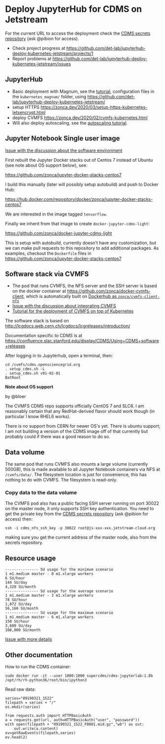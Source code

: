 # Deploy JupyterHub for CDMS on Jetstream

For the current URL to access the deployment check the [CDMS secrets repository](https://github.com/pibion/jupyterhub-deploy-kubernetes-jetstream-secrets) (ask @pibion for access).

* Check project progress at <https://github.com/det-lab/jupyterhub-deploy-kubernetes-jetstream/projects/1>
* Report problems at <https://github.com/det-lab/jupyterhub-deploy-kubernetes-jetstream/issues>

## JupyterHub

* Basic deployment with Magnum, see the [tutorial](https://zonca.github.io/2019/06/kubernetes-jupyterhub-jetstream-magnum.html), configuration files in the `kubernetes_magnum/` folder, using <https://github.com/det-lab/jupyterhub-deploy-kubernetes-jetstream/>
* setup HTTPS <https://zonca.dev/2020/03/setup-https-kubernetes-letsencrypt.html>
* deploy CVMFS <https://zonca.dev/2020/02/cvmfs-kubernetes.html>
* Will also deploy autoscaling, see the [autoscaling tutorial](https://zonca.github.io/2019/09/kubernetes-jetstream-autoscaler.html).

## Jupyter Notebook Single user image

[Issue with the discussion about the software environment](https://github.com/det-lab/jupyterhub-deploy-kubernetes-jetstream/issues/3)

First rebuilt the Jupyter Docker stacks out of Centos 7 instead of Ubuntu (see note about OS support below),
see:

<https://github.com/zonca/jupyter-docker-stacks-centos7>

I build this manually (later will possibly setup autobuild) and push to Docker Hub:

<https://hub.docker.com/repository/docker/zonca/jupyter-docker-stacks-centos7>

We are interested in the image tagged `tensorflow`.

Finally we inherit from that image to create `docker-jupyter-cdms-light`:

<https://github.com/zonca/docker-jupyter-cdms-light>

This is setup with autobuild, currently doesn't have any customization, but
we can make pull requests to this repository to add additional packages.
As examples, checkout the `Dockerfile` files in <https://github.com/zonca/jupyter-docker-stacks-centos7>

## Software stack via CVMFS

* The pod that runs CVMFS, the NFS server and the SSH server is based on the docker container at <https://github.com/zonca/docker-cvmfs-client>, which is automatically built on [Dockerhub as `zonca/cvmfs-client-nfs`](https://hub.docker.com/repository/docker/zonca/cvmfs-client-nfs)
* [Issue with the discussion about integrating CVMFS](https://github.com/det-lab/jupyterhub-deploy-kubernetes-jetstream/issues/4)
* [Tutorial for the deployment of CVMFS on top of Kubernetes](https://zonca.dev/2020/02/cvmfs-kubernetes.html)

The software stack is based on <http://lcgdocs.web.cern.ch/lcgdocs/lcgreleases/introduction/>

Documentation specific to CDMS is at <https://confluence.slac.stanford.edu/display/CDMS/Using+CDMS+software+releases>

After logging in to Jupyterhub, open a terminal, then:

```
cd /cvmfs/cdms.opensciencegrid.org
. setup_cdms.sh -L
. setup_cdms.sh v01-02-01
BatRoot
```

**Note about OS support**

by @bloer

The CVMFS CDMS repo supports officially CentOS 7 and SLC6. I am reasonably certain that any RedHat-derived flavor should work though (in particular I know RHEL6 works).

There is no support from CERN for newer OS's yet. There is ubuntu support; I am not building a version of the CDMS image off of that currently but probably could if there was a good reason to do so.

## Data volume

The same pod that runs CVMFS also mounts a large volume (currently 500GB), this is made available to
all Jupyter Notebook containers via NFS at `/cvmfs/data/`. The filesystem location is just for convenience,
this has nothing to do with CVMFS.
The filesystem is read-only.

### Copy data to the data volume

The CVMFS pod also has a public facing SSH server running on port 30022 on the master node,
it only supports SSH key authentication.
You need to get the private key from the [CDMS secrets repository](https://github.com/pibion/jupyterhub-deploy-kubernetes-jetstream-secrets) (ask @pibion for access) then:

    ssh -i cdms_nfs_ssh_key -p 30022 root@js-xxx-xxx.jetstream-cloud.org

making sure you get the current address of the master node, also from the secrets repository.

## Resource usage

```
--------------- SU usage for the minimum scenario
1 m1.medium master - 0 m1.xlarge workers
6 SU/hour
144 SU/day
4,320 SU/month
--------------- SU usage for the average scenario
1 m1.medium master - 3 m1.xlarge workers
78 SU/hour
1,872 SU/day
56,160 SU/month
--------------- SU usage for the maximum scenario
1 m1.medium master - 6 m1.xlarge workers
150 SU/hour
3,600 SU/day
108,000 SU/month
```

[Issue with more details](https://github.com/det-lab/jupyterhub-deploy-kubernetes-jetstream/issues/2#issuecomment-567164886)

## Other documentation

How to run the CDMS container:

```
sudo docker run -it --user 1000:1000 supercdms/cdms-jupyterlab:1.8b /opt/rh/rh-python36/root/bin/ipython3
```

Read raw data:

```
series="09190321_1522"
filepath = series + "/"
os.mkdir(series)

from requests.auth import HTTPBasicAuth
a = requests.get(url, auth=HTTPBasicAuth("user", "password"))
with open(filepath + "09190321_1522_F0001.mid.gz","wb") as out:
    out.write(a.content)
ev=getRawEvents(filepath,series)
ev.head(2)
```
